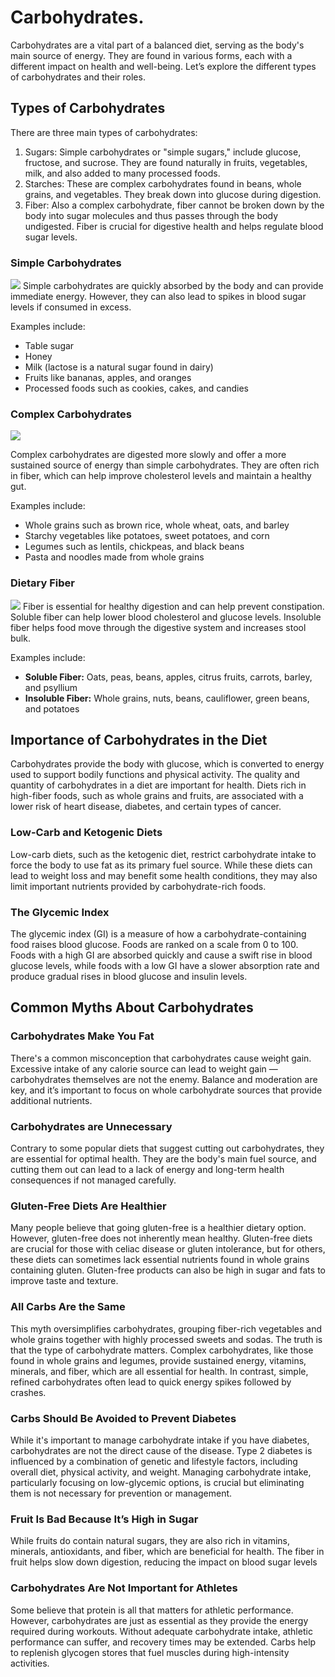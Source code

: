 # Carbohydrates.

Carbohydrates are a vital part of a balanced diet, serving as the body's main source of energy. They are found in various forms, each with a different impact on health and well-being. Let’s explore the different types of carbohydrates and their roles.

## Types of Carbohydrates

There are three main types of carbohydrates:

1. Sugars: Simple carbohydrates or "simple sugars," include glucose, fructose, and sucrose. They are found naturally in fruits, vegetables, milk, and also added to many processed foods.
2. Starches: These are complex carbohydrates found in beans, whole grains, and vegetables. They break down into glucose during digestion.
3. Fiber: Also a complex carbohydrate, fiber cannot be broken down by the body into sugar molecules and thus passes through the body undigested. Fiber is crucial for digestive health and helps regulate blood sugar levels.
### Simple Carbohydrates
![](/simple-carbohydrates.webp)
Simple carbohydrates are quickly absorbed by the body and can provide immediate energy. However, they can also lead to spikes in blood sugar levels if consumed in excess. 

Examples include:

- Table sugar
- Honey
- Milk (lactose is a natural sugar found in dairy)
- Fruits like bananas, apples, and oranges
- Processed foods such as cookies, cakes, and candies

### Complex Carbohydrates
![](/complex-carbohydrates.webp)

Complex carbohydrates are digested more slowly and offer a more sustained source of energy than simple carbohydrates. They are often rich in fiber, which can help improve cholesterol levels and maintain a healthy gut.

Examples include:

- Whole grains such as brown rice, whole wheat, oats, and barley
- Starchy vegetables like potatoes, sweet potatoes, and corn
- Legumes such as lentils, chickpeas, and black beans
- Pasta and noodles made from whole grains

### Dietary Fiber
![](/dietary-fiber.webp)
Fiber is essential for healthy digestion and can help prevent constipation. Soluble fiber can help lower blood cholesterol and glucose levels. Insoluble fiber helps food move through the digestive system and increases stool bulk.

Examples include:

- **Soluble Fiber:** Oats, peas, beans, apples, citrus fruits, carrots, barley, and psyllium
- **Insoluble Fiber:** Whole grains, nuts, beans, cauliflower, green beans, and potatoes

## Importance of Carbohydrates in the Diet

Carbohydrates provide the body with glucose, which is converted to energy used to support bodily functions and physical activity. The quality and quantity of carbohydrates in a diet are important for health. Diets rich in high-fiber foods, such as whole grains and fruits, are associated with a lower risk of heart disease, diabetes, and certain types of cancer.

### Low-Carb and Ketogenic Diets

Low-carb diets, such as the ketogenic diet, restrict carbohydrate intake to force the body to use fat as its primary fuel source. While these diets can lead to weight loss and may benefit some health conditions, they may also limit important nutrients provided by carbohydrate-rich foods.

### The Glycemic Index

The glycemic index (GI) is a measure of how a carbohydrate-containing food raises blood glucose. Foods are ranked on a scale from 0 to 100. Foods with a high GI are absorbed quickly and cause a swift rise in blood glucose levels, while foods with a low GI have a slower absorption rate and produce gradual rises in blood glucose and insulin levels.

## Common Myths About Carbohydrates

### Carbohydrates Make You Fat

There's a common misconception that carbohydrates cause weight gain. Excessive intake of any calorie source can lead to weight gain — carbohydrates themselves are not the enemy. Balance and moderation are key, and it’s important to focus on whole carbohydrate sources that provide additional nutrients.

### Carbohydrates are Unnecessary

Contrary to some popular diets that suggest cutting out carbohydrates, they are essential for optimal health. They are the body's main fuel source, and cutting them out can lead to a lack of energy and long-term health consequences if not managed carefully.

### Gluten-Free Diets Are Healthier

Many people believe that going gluten-free is a healthier dietary option. However, gluten-free does not inherently mean healthy. Gluten-free diets are crucial for those with celiac disease or gluten intolerance, but for others, these diets can sometimes lack essential nutrients found in whole grains containing gluten. Gluten-free products can also be high in sugar and fats to improve taste and texture.

### All Carbs Are the Same

This myth oversimplifies carbohydrates, grouping fiber-rich vegetables and whole grains together with highly processed sweets and sodas. The truth is that the type of carbohydrate matters. Complex carbohydrates, like those found in whole grains and legumes, provide sustained energy, vitamins, minerals, and fiber, which are all essential for health. In contrast, simple, refined carbohydrates often lead to quick energy spikes followed by crashes.

### Carbs Should Be Avoided to Prevent Diabetes

While it's important to manage carbohydrate intake if you have diabetes, carbohydrates are not the direct cause of the disease. Type 2 diabetes is influenced by a combination of genetic and lifestyle factors, including overall diet, physical activity, and weight. Managing carbohydrate intake, particularly focusing on low-glycemic options, is crucial but eliminating them is not necessary for prevention or management.

### Fruit Is Bad Because It’s High in Sugar

While fruits do contain natural sugars, they are also rich in vitamins, minerals, antioxidants, and fiber, which are beneficial for health. The fiber in fruit helps slow down digestion, reducing the impact on blood sugar levels

### Carbohydrates Are Not Important for Athletes

Some believe that protein is all that matters for athletic performance. However, carbohydrates are just as essential as they provide the energy required during workouts. Without adequate carbohydrate intake, athletic performance can suffer, and recovery times may be extended. Carbs help to replenish glycogen stores that fuel muscles during high-intensity activities.


